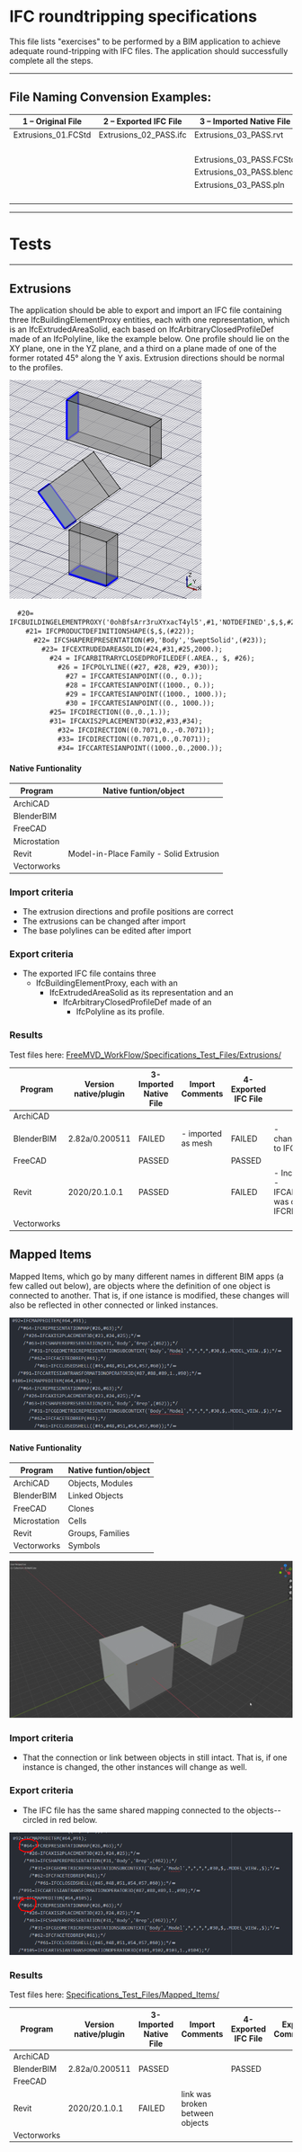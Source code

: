 # IFC roundtripping specifications

This file lists "exercises" to be performed by a BIM application to achieve adequate round-tripping with IFC files. The application should successfully complete all the steps.

---

## File Naming Convension Examples:

| 1 – Original File   | 2 – Exported IFC File  | 3 – Imported Native File | 4 – Exported IFC File        | 5 – Imported Native File     |
| ------------------- | ---------------------- | ------------------------ | ---------------------------- | ---------------------------- |
| Extrusions_01.FCStd | Extrusions_02_PASS.ifc | Extrusions_03_PASS.rvt   | Extrusions_04_FAIL_rvt.ifc   | Extrusions_05_FAIL_rvt.rvt   |
|                     |                        |                          |                              | Extrusions_05_FAIL_rvt.FCStd |
|                     |                        | Extrusions_03_PASS.FCStd |                              |                              |
|                     |                        | Extrusions_03_PASS.blend | Extrusions_04_PASS_blend.ifc | Extrusions_05_PASS_blend.rvt |
|                     |                        | Extrusions_03_PASS.pln   | Extrusions_04_PASS_pln.ifc   | Extrusions_05_PASS_pln.pln   |
|                     |                        |                          |                              | Extrusions_05_PASS_pln.rvt   |

---

# Tests

---

## Extrusions

The application should be able to export and import an IFC file containing three IfcBuildingElementProxy entities, each with one representation, which is an IfcExtrudedAreaSolid, each based on IfcArbitraryClosedProfileDef made of an IfcPolyline, like the example below. One profile should lie on the XY plane, one in the YZ plane, and a third on a plane made of one of the former rotated 45° along the Y axis. Extrusion directions should be normal to the profiles.

![](Specifications_Test_Files/Extrusions/Extrusions_example.png)

```
  #20= IFCBUILDINGELEMENTPROXY('0ohBfsArr3ruXYxacT4yl5',#1,'NOTDEFINED',$,$,#2,#21,$,.NOTDEFINED.);
    #21= IFCPRODUCTDEFINITIONSHAPE($,$,(#22));
      #22= IFCSHAPEREPRESENTATION(#9,'Body','SweptSolid',(#23));
        #23= IFCEXTRUDEDAREASOLID(#24,#31,#25,2000.);
          #24 = IFCARBITRARYCLOSEDPROFILEDEF(.AREA., $, #26);
            #26 = IFCPOLYLINE((#27, #28, #29, #30));
              #27 = IFCCARTESIANPOINT((0., 0.));
              #28 = IFCCARTESIANPOINT((1000., 0.));
              #29 = IFCCARTESIANPOINT((1000., 1000.));
              #30 = IFCCARTESIANPOINT((0., 1000.));
          #25= IFCDIRECTION((0.,0.,1.));
          #31= IFCAXIS2PLACEMENT3D(#32,#33,#34);
            #32= IFCDIRECTION((0.7071,0.,-0.7071));
            #33= IFCDIRECTION((0.7071,0.,0.7071));
            #34= IFCCARTESIANPOINT((1000.,0.,2000.));
```

#### Native Funtionality

| Program      | Native funtion/object                   |
| ------------ | --------------------------------------- |
| ArchiCAD     |                                         |
| BlenderBIM   |                                         |
| FreeCAD      |                                         |
| Microstation |                                         |
| Revit        | Model-in-Place Family - Solid Extrusion |
| Vectorworks  |                                         |

### Import criteria

* The extrusion directions and profile positions are correct
* The extrusions can be changed after import
* The base polylines can be edited after import

### Export criteria

* The exported IFC file contains three 
  * IfcBuildingElementProxy, each with an 
    * IfcExtrudedAreaSolid as its representation and an 
      * IfcArbitraryClosedProfileDef made of an 
        * IfcPolyline as its profile.

### Results

Test files here: [FreeMVD_WorkFlow/Specifications_Test_Files/Extrusions/](https://github.com/OpeningDesign/FreeMVD_WorkFlow/tree/master/Specifications_Test_Files/Extrusions)

| Program     | Version<br/>native/plugin | 3-Imported Native File | Import Comments    | 4-Exported IFC File | Export Comments                                                                                          |
| ----------- | ------------------------- | ---------------------- | ------------------ | ------------------- | -------------------------------------------------------------------------------------------------------- |
| ArchiCAD    |                           |                        |                    |                     |                                                                                                          |
| BlenderBIM  | 2.82a/0.200511            | FAILED                 | - imported as mesh | FAILED              | - changed IFCEXTRUDEDAREASOLID to IFCFACETEDBREP w/ IFCFACE                                              |
| FreeCAD     |                           | PASSED                 |                    | PASSED              |                                                                                                          |
| Revit       | 2020/20.1.0.1             | PASSED                 |                    | FAILED              | - Incorrect extrusion direction <br>- IFCARBITRARYCLOSEDPROFILEDEF was changed to IFCRECTANGLEPROFILEDEF |
| Vectorworks |                           |                        |                    |                     |                                                                                                          |

## Mapped Items

Mapped Items, which go by many different names in different BIM apps (a few called out below), are objects where the definition of one object is connected to another.  That is, if one istance is modified, these changes will also be reflected in other connected or linked instances.

![](Specifications_Test_Files/Mapped_Items/imgs/Mapped_Items_Code.png)

#### Native Funtionality

| Program      | Native funtion/object |
| ------------ | --------------------- |
| ArchiCAD     | Objects, Modules      |
| BlenderBIM   | Linked Objects        |
| FreeCAD      | Clones                |
| Microstation | Cells                 |
| Revit        | Groups, Families      |
| Vectorworks  | Symbols               |

![](Specifications_Test_Files/Mapped_Items/imgs/Mapped_Items_Visual.gif)

### Import criteria

- That the connection or link between objects in still intact.  That is, if one instance is changed, the other instances will change as well.

### Export criteria

- The IFC file has the same shared mapping connected to the objects--circled in red below.

![](Specifications_Test_Files/Mapped_Items/imgs/Mapped_Items_Code_circled.png)

### Results

Test files here: [Specifications_Test_Files/Mapped_Items/](https://github.com/OpeningDesign/FreeMVD_WorkFlow/tree/master/Specifications_Test_Files/Mapped_Items)

| Program     | Version<br/>native/plugin | 3-Imported Native File | Import Comments                 | 4-Exported IFC File | Export Comments |
| ----------- | ------------------------- | ---------------------- | ------------------------------- | ------------------- | --------------- |
| ArchiCAD    |                           |                        |                                 |                     |                 |
| BlenderBIM  | 2.82a/0.200511            | PASSED                 |                                 | PASSED              |                 |
| FreeCAD     |                           |                        |                                 |                     |                 |
| Revit       | 2020/20.1.0.1             | FAILED                 | link was broken between objects |                     |                 |
| Vectorworks |                           |                        |                                 |                     |                 |
